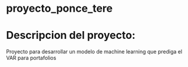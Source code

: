 # proyecto_ponce_tere

# Descripcion del proyecto:

Proyecto para desarrollar un modelo de machine learning que prediga el VAR para portafolios
